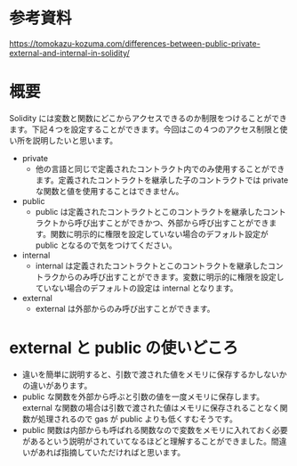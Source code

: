 # 参考資料

https://tomokazu-kozuma.com/differences-between-public-private-external-and-internal-in-solidity/

# 概要

Solidity には変数と関数にどこからアクセスできるのか制限をつけることができます。下記４つを設定することができます。今回はこの４つのアクセス制限と使い所を説明したいと思います。

- private
  - 他の言語と同じで定義されたコントラクト内でのみ使用することができます。定義されたコントラクトを継承した子のコントラクトでは private な関数と値を使用することはできません。
- public
  - public は定義されたコントラクトとこのコントラクトを継承したコントラクトから呼び出すことができかつ、外部から呼び出すことができます。関数に明示的に権限を設定していない場合のデフォルト設定が public となるので気をつけてください。
- internal
  - internal は定義されたコントラクトとこのコントラクトを継承したコントラクからのみ呼び出すことができます。変数に明示的に権限を設定していない場合のデフォルトの設定は internal となります。
- external
  - external は外部からのみ呼び出すことができます。

# external と public の使いどころ

- 違いを簡単に説明すると、引数で渡された値をメモリに保存するかしないかの違いがあります。
- public な関数を外部から呼ぶと引数の値を一度メモリに保存します。external な関数の場合は引数で渡された値はメモリに保存されることなく関数が処理されるので gas が public よりも低くすむそうです。
- public 関数は内部からも呼ばれる関数なので変数をメモリに入れておく必要があるという説明がされていてなるほどと理解することができました。間違いがあれば指摘していただければと思います。
